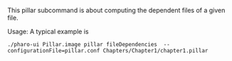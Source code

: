 This pillar subcommand is about computing the dependent files of a given file. 

Usage: 
A typical example is 

	./pharo-ui Pillar.image pillar fileDependencies  --configurationFile=pillar.conf Chapters/Chapter1/chapter1.pillar